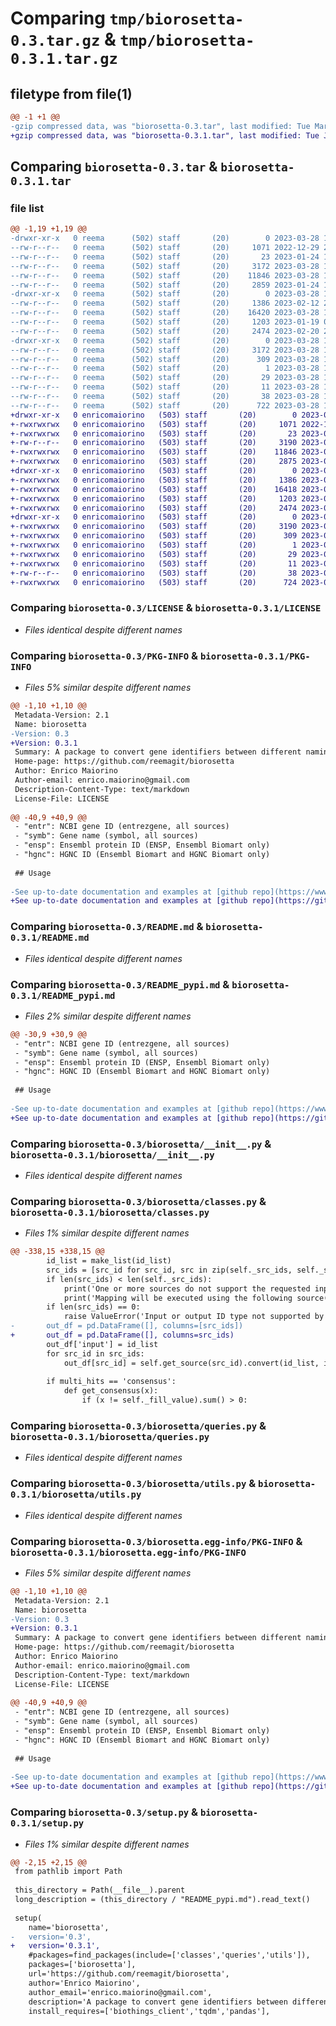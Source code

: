 # Comparing `tmp/biorosetta-0.3.tar.gz` & `tmp/biorosetta-0.3.1.tar.gz`

## filetype from file(1)

```diff
@@ -1 +1 @@
-gzip compressed data, was "biorosetta-0.3.tar", last modified: Tue Mar 28 18:52:39 2023, max compression
+gzip compressed data, was "biorosetta-0.3.1.tar", last modified: Tue Jul 18 23:01:57 2023, max compression
```

## Comparing `biorosetta-0.3.tar` & `biorosetta-0.3.1.tar`

### file list

```diff
@@ -1,19 +1,19 @@
-drwxr-xr-x   0 reema      (502) staff       (20)        0 2023-03-28 18:52:39.360830 biorosetta-0.3/
--rw-r--r--   0 reema      (502) staff       (20)     1071 2022-12-29 20:58:47.000000 biorosetta-0.3/LICENSE
--rw-r--r--   0 reema      (502) staff       (20)       23 2023-01-24 19:39:30.000000 biorosetta-0.3/MANIFEST.in
--rw-r--r--   0 reema      (502) staff       (20)     3172 2023-03-28 18:52:39.360310 biorosetta-0.3/PKG-INFO
--rw-r--r--   0 reema      (502) staff       (20)    11846 2023-03-28 18:10:03.000000 biorosetta-0.3/README.md
--rw-r--r--   0 reema      (502) staff       (20)     2859 2023-01-24 19:33:26.000000 biorosetta-0.3/README_pypi.md
-drwxr-xr-x   0 reema      (502) staff       (20)        0 2023-03-28 18:52:39.355272 biorosetta-0.3/biorosetta/
--rw-r--r--   0 reema      (502) staff       (20)     1386 2023-02-12 23:45:42.000000 biorosetta-0.3/biorosetta/__init__.py
--rw-r--r--   0 reema      (502) staff       (20)    16420 2023-03-28 18:07:20.000000 biorosetta-0.3/biorosetta/classes.py
--rw-r--r--   0 reema      (502) staff       (20)     1203 2023-01-19 01:03:09.000000 biorosetta-0.3/biorosetta/queries.py
--rw-r--r--   0 reema      (502) staff       (20)     2474 2023-02-20 21:10:18.000000 biorosetta-0.3/biorosetta/utils.py
-drwxr-xr-x   0 reema      (502) staff       (20)        0 2023-03-28 18:52:39.359499 biorosetta-0.3/biorosetta.egg-info/
--rw-r--r--   0 reema      (502) staff       (20)     3172 2023-03-28 18:52:39.000000 biorosetta-0.3/biorosetta.egg-info/PKG-INFO
--rw-r--r--   0 reema      (502) staff       (20)      309 2023-03-28 18:52:39.000000 biorosetta-0.3/biorosetta.egg-info/SOURCES.txt
--rw-r--r--   0 reema      (502) staff       (20)        1 2023-03-28 18:52:39.000000 biorosetta-0.3/biorosetta.egg-info/dependency_links.txt
--rw-r--r--   0 reema      (502) staff       (20)       29 2023-03-28 18:52:39.000000 biorosetta-0.3/biorosetta.egg-info/requires.txt
--rw-r--r--   0 reema      (502) staff       (20)       11 2023-03-28 18:52:39.000000 biorosetta-0.3/biorosetta.egg-info/top_level.txt
--rw-r--r--   0 reema      (502) staff       (20)       38 2023-03-28 18:52:39.360954 biorosetta-0.3/setup.cfg
--rw-r--r--   0 reema      (502) staff       (20)      722 2023-03-28 18:52:26.000000 biorosetta-0.3/setup.py
+drwxr-xr-x   0 enricomaiorino   (503) staff       (20)        0 2023-07-18 23:01:57.207154 biorosetta-0.3.1/
+-rwxrwxrwx   0 enricomaiorino   (503) staff       (20)     1071 2022-12-29 20:58:47.000000 biorosetta-0.3.1/LICENSE
+-rwxrwxrwx   0 enricomaiorino   (503) staff       (20)       23 2023-01-24 19:39:30.000000 biorosetta-0.3.1/MANIFEST.in
+-rw-r--r--   0 enricomaiorino   (503) staff       (20)     3190 2023-07-18 23:01:57.207048 biorosetta-0.3.1/PKG-INFO
+-rwxrwxrwx   0 enricomaiorino   (503) staff       (20)    11846 2023-03-28 18:10:03.000000 biorosetta-0.3.1/README.md
+-rwxrwxrwx   0 enricomaiorino   (503) staff       (20)     2875 2023-07-18 22:39:52.000000 biorosetta-0.3.1/README_pypi.md
+drwxr-xr-x   0 enricomaiorino   (503) staff       (20)        0 2023-07-18 23:01:57.206061 biorosetta-0.3.1/biorosetta/
+-rwxrwxrwx   0 enricomaiorino   (503) staff       (20)     1386 2023-02-12 23:45:42.000000 biorosetta-0.3.1/biorosetta/__init__.py
+-rwxrwxrwx   0 enricomaiorino   (503) staff       (20)    16418 2023-07-18 22:41:27.000000 biorosetta-0.3.1/biorosetta/classes.py
+-rwxrwxrwx   0 enricomaiorino   (503) staff       (20)     1203 2023-01-19 01:03:09.000000 biorosetta-0.3.1/biorosetta/queries.py
+-rwxrwxrwx   0 enricomaiorino   (503) staff       (20)     2474 2023-02-20 21:10:18.000000 biorosetta-0.3.1/biorosetta/utils.py
+drwxr-xr-x   0 enricomaiorino   (503) staff       (20)        0 2023-07-18 23:01:57.206863 biorosetta-0.3.1/biorosetta.egg-info/
+-rwxrwxrwx   0 enricomaiorino   (503) staff       (20)     3190 2023-07-18 23:01:57.000000 biorosetta-0.3.1/biorosetta.egg-info/PKG-INFO
+-rwxrwxrwx   0 enricomaiorino   (503) staff       (20)      309 2023-07-18 23:01:57.000000 biorosetta-0.3.1/biorosetta.egg-info/SOURCES.txt
+-rwxrwxrwx   0 enricomaiorino   (503) staff       (20)        1 2023-07-18 23:01:57.000000 biorosetta-0.3.1/biorosetta.egg-info/dependency_links.txt
+-rwxrwxrwx   0 enricomaiorino   (503) staff       (20)       29 2023-07-18 23:01:57.000000 biorosetta-0.3.1/biorosetta.egg-info/requires.txt
+-rwxrwxrwx   0 enricomaiorino   (503) staff       (20)       11 2023-07-18 23:01:57.000000 biorosetta-0.3.1/biorosetta.egg-info/top_level.txt
+-rw-r--r--   0 enricomaiorino   (503) staff       (20)       38 2023-07-18 23:01:57.207202 biorosetta-0.3.1/setup.cfg
+-rwxrwxrwx   0 enricomaiorino   (503) staff       (20)      724 2023-07-18 22:40:01.000000 biorosetta-0.3.1/setup.py
```

### Comparing `biorosetta-0.3/LICENSE` & `biorosetta-0.3.1/LICENSE`

 * *Files identical despite different names*

### Comparing `biorosetta-0.3/PKG-INFO` & `biorosetta-0.3.1/PKG-INFO`

 * *Files 5% similar despite different names*

```diff
@@ -1,10 +1,10 @@
 Metadata-Version: 2.1
 Name: biorosetta
-Version: 0.3
+Version: 0.3.1
 Summary: A package to convert gene identifiers between different naming conventions
 Home-page: https://github.com/reemagit/biorosetta
 Author: Enrico Maiorino
 Author-email: enrico.maiorino@gmail.com
 Description-Content-Type: text/markdown
 License-File: LICENSE
 
@@ -40,9 +40,9 @@
 - "entr": NCBI gene ID (entrezgene, all sources)
 - "symb": Gene name (symbol, all sources)
 - "ensp": Ensembl protein ID (ENSP, Ensembl Biomart only)
 - "hgnc": HGNC ID (Ensembl Biomart and HGNC Biomart only)
 
 ## Usage
 
-See up-to-date documentation and examples at [github repo](https://www.google.com).
+See up-to-date documentation and examples at [github repo](https://github.com/reemagit/biorosetta).
```

### Comparing `biorosetta-0.3/README.md` & `biorosetta-0.3.1/README.md`

 * *Files identical despite different names*

### Comparing `biorosetta-0.3/README_pypi.md` & `biorosetta-0.3.1/README_pypi.md`

 * *Files 2% similar despite different names*

```diff
@@ -30,9 +30,9 @@
 - "entr": NCBI gene ID (entrezgene, all sources)
 - "symb": Gene name (symbol, all sources)
 - "ensp": Ensembl protein ID (ENSP, Ensembl Biomart only)
 - "hgnc": HGNC ID (Ensembl Biomart and HGNC Biomart only)
 
 ## Usage
 
-See up-to-date documentation and examples at [github repo](https://www.google.com).
+See up-to-date documentation and examples at [github repo](https://github.com/reemagit/biorosetta).
```

### Comparing `biorosetta-0.3/biorosetta/__init__.py` & `biorosetta-0.3.1/biorosetta/__init__.py`

 * *Files identical despite different names*

### Comparing `biorosetta-0.3/biorosetta/classes.py` & `biorosetta-0.3.1/biorosetta/classes.py`

 * *Files 1% similar despite different names*

```diff
@@ -338,15 +338,15 @@
 		id_list = make_list(id_list)
 		src_ids = [src_id for src_id, src in zip(self._src_ids, self._sources) if src.has_id_in_type(id_in) and src.has_id_out_type(id_out)]
 		if len(src_ids) < len(self._src_ids):
 			print('One or more sources do not support the requested input/output ID type mapping: {}'.format(','.join(src_id for src_id in self._src_ids if src_id not in src_ids)))
 			print('Mapping will be executed using the following source(s): {}'.format(','.join(src_ids)))
 		if len(src_ids) == 0:
 			raise ValueError('Input or output ID type not supported by selected sources')
-		out_df = pd.DataFrame([], columns=[src_ids])
+		out_df = pd.DataFrame([], columns=src_ids)
 		out_df['input'] = id_list
 		for src_id in src_ids:
 			out_df[src_id] = self.get_source(src_id).convert(id_list, id_in, id_out, multi_hits='all' if multi_hits == 'consensus' else multi_hits, df=False)
 
 		if multi_hits == 'consensus':
 			def get_consensus(x):
 				if (x != self._fill_value).sum() > 0:
```

### Comparing `biorosetta-0.3/biorosetta/queries.py` & `biorosetta-0.3.1/biorosetta/queries.py`

 * *Files identical despite different names*

### Comparing `biorosetta-0.3/biorosetta/utils.py` & `biorosetta-0.3.1/biorosetta/utils.py`

 * *Files identical despite different names*

### Comparing `biorosetta-0.3/biorosetta.egg-info/PKG-INFO` & `biorosetta-0.3.1/biorosetta.egg-info/PKG-INFO`

 * *Files 5% similar despite different names*

```diff
@@ -1,10 +1,10 @@
 Metadata-Version: 2.1
 Name: biorosetta
-Version: 0.3
+Version: 0.3.1
 Summary: A package to convert gene identifiers between different naming conventions
 Home-page: https://github.com/reemagit/biorosetta
 Author: Enrico Maiorino
 Author-email: enrico.maiorino@gmail.com
 Description-Content-Type: text/markdown
 License-File: LICENSE
 
@@ -40,9 +40,9 @@
 - "entr": NCBI gene ID (entrezgene, all sources)
 - "symb": Gene name (symbol, all sources)
 - "ensp": Ensembl protein ID (ENSP, Ensembl Biomart only)
 - "hgnc": HGNC ID (Ensembl Biomart and HGNC Biomart only)
 
 ## Usage
 
-See up-to-date documentation and examples at [github repo](https://www.google.com).
+See up-to-date documentation and examples at [github repo](https://github.com/reemagit/biorosetta).
```

### Comparing `biorosetta-0.3/setup.py` & `biorosetta-0.3.1/setup.py`

 * *Files 1% similar despite different names*

```diff
@@ -2,15 +2,15 @@
 from pathlib import Path
 
 this_directory = Path(__file__).parent
 long_description = (this_directory / "README_pypi.md").read_text()
 
 setup(
 	name='biorosetta',
-	version='0.3',
+	version='0.3.1',
 	#packages=find_packages(include=['classes','queries','utils']),
 	packages=['biorosetta'],
 	url='https://github.com/reemagit/biorosetta',
 	author='Enrico Maiorino',
 	author_email='enrico.maiorino@gmail.com',
 	description='A package to convert gene identifiers between different naming conventions',
 	install_requires=['biothings_client','tqdm','pandas'],
```


